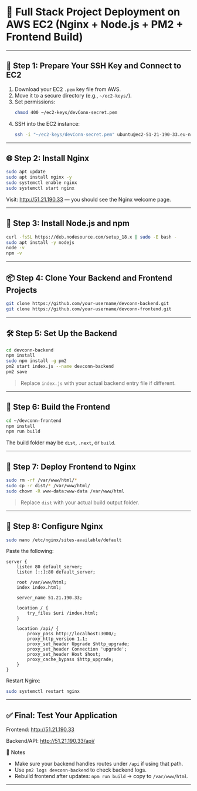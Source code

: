 
# 🚀 Full Stack Project Deployment on AWS EC2 (Nginx + Node.js + PM2 + Frontend Build)

---

## 🔐 Step 1: Prepare Your SSH Key and Connect to EC2
1. Download your EC2 `.pem` key file from AWS.
2. Move it to a secure directory (e.g., `~/ec2-keys/`).
3. Set permissions:
   ```bash
   chmod 400 ~/ec2-keys/devConn-secret.pem
   ```
4. SSH into the EC2 instance:
   ```bash
   ssh -i "~/ec2-keys/devConn-secret.pem" ubuntu@ec2-51-21-190-33.eu-north-1.compute.amazonaws.com
   ```

---

## 🌐 Step 2: Install Nginx
```bash
sudo apt update
sudo apt install nginx -y
sudo systemctl enable nginx
sudo systemctl start nginx
```
Visit: http://51.21.190.33 — you should see the Nginx welcome page.

---

## 🧰 Step 3: Install Node.js and npm
```bash
curl -fsSL https://deb.nodesource.com/setup_18.x | sudo -E bash -
sudo apt install -y nodejs
node -v
npm -v
```

---

## 📦 Step 4: Clone Your Backend and Frontend Projects
```bash
git clone https://github.com/your-username/devconn-backend.git
git clone https://github.com/your-username/devconn-frontend.git
```

---

## 🛠️ Step 5: Set Up the Backend
```bash
cd devconn-backend
npm install
sudo npm install -g pm2
pm2 start index.js --name devconn-backend
pm2 save
```
> Replace `index.js` with your actual backend entry file if different.

---

## 🧱 Step 6: Build the Frontend
```bash
cd ~/devconn-frontend
npm install
npm run build
```
The build folder may be `dist`, `.next`, or `build`.

---

## 📂 Step 7: Deploy Frontend to Nginx
```bash
sudo rm -rf /var/www/html/*
sudo cp -r dist/* /var/www/html/
sudo chown -R www-data:www-data /var/www/html
```
> Replace `dist` with your actual build output folder.

---

## 🔧 Step 8: Configure Nginx
```bash
sudo nano /etc/nginx/sites-available/default
```
Paste the following:
```nginx
server {
    listen 80 default_server;
    listen [::]:80 default_server;

    root /var/www/html;
    index index.html;

    server_name 51.21.190.33;

    location / {
        try_files $uri /index.html;
    }

    location /api/ {
        proxy_pass http://localhost:3000/;
        proxy_http_version 1.1;
        proxy_set_header Upgrade $http_upgrade;
        proxy_set_header Connection 'upgrade';
        proxy_set_header Host $host;
        proxy_cache_bypass $http_upgrade;
    }
}
```

Restart Nginx:
```bash
sudo systemctl restart nginx
```

---

## ✅ Final: Test Your Application
Frontend: http://51.21.190.33

Backend/API: http://51.21.190.33/api/

📌 Notes
- Make sure your backend handles routes under `/api` if using that path.
- Use `pm2 logs devconn-backend` to check backend logs.
- Rebuild frontend after updates: `npm run build` → copy to `/var/www/html`.

---
